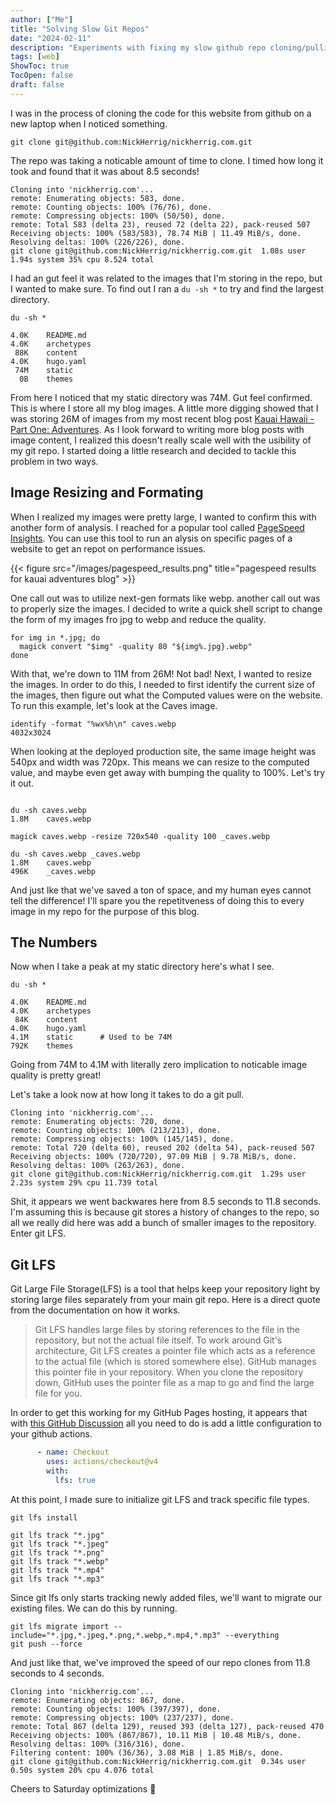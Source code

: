 ```yaml
---
author: ["Me"]
title: "Solving Slow Git Repos"
date: "2024-02-11"
description: "Experiments with fixing my slow github repo cloning/pulling with image resizing."
tags: [web]
ShowToc: true
TocOpen: false
draft: false
---
```


I was in the process of cloning the code for this website from github on a new laptop when I noticed something.

```shell
git clone git@github.com:NickHerrig/nickherrig.com.git
```

The repo was taking a noticable amount of time to clone.
I timed how long it took and found that it was about 8.5 seconds!

```shell
Cloning into 'nickherrig.com'...
remote: Enumerating objects: 583, done.
remote: Counting objects: 100% (76/76), done.
remote: Compressing objects: 100% (50/50), done.
remote: Total 583 (delta 23), reused 72 (delta 22), pack-reused 507
Receiving objects: 100% (583/583), 78.74 MiB | 11.49 MiB/s, done.
Resolving deltas: 100% (226/226), done.
git clone git@github.com:NickHerrig/nickherrig.com.git  1.08s user 1.94s system 35% cpu 8.524 total
```

I had an gut feel it was related to the images that I'm storing in the repo, but I wanted to make sure.
To find out I ran a `du -sh *` to try and find the largest directory.

```shell
du -sh *

4.0K    README.md
4.0K    archetypes
 88K    content
4.0K    hugo.yaml
 74M    static
  0B    themes

```

From here I noticed that my static directory was 74M. Gut feel confirmed. This is where I store all my blog images.
A little more digging showed that I was storing 26M of images from my most recent blog post [Kauai Hawaii - Part One: Adventures](https://nickherrig.com/posts/kauai-hawaii-adventures/). As I look forward to writing more blog posts with image content, I realized this doesn't really scale well with the usibility of my git repo. I started doing a little research and decided to tackle this problem in two ways.

## Image Resizing and Formating

When I realized my images were pretty large, I wanted to confirm this with another form of analysis. I reached for a popular tool called [PageSpeed Insights](https://pagespeed.web.dev/). You can use this tool to run an alysis on specific pages of a website to get an repot on performance issues.

{{< figure src="/images/pagespeed_results.png" title="pagespeed results for kauai adventures blog" >}}

One call out was to utilize next-gen formats like webp. another call out was to properly size the images. I decided to write a quick shell script to change the form of my images fro jpg to webp and reduce the quality.

```shell
for img in *.jpg; do
  magick convert "$img" -quality 80 "${img%.jpg}.webp"
done
```

With that, we're down to 11M from 26M! Not bad! Next, I wanted to resize the images. In order to do this, I needed to first identify the current size of the images, then figure out what the Computed values were on the website. To run this example, let's look at the Caves image.

```shell
identify -format "%wx%h\n" caves.webp     
4032x3024
```

When looking at the deployed production site, the same image height was 540px and width was 720px. This means we can resize to the computed value, and maybe even get away with bumping the quality to 100%. Let's try it out.

```shell

du -sh caves.webp                         
1.8M    caves.webp

magick caves.webp -resize 720x540 -quality 100 _caves.webp

du -sh caves.webp _caves.webp 
1.8M    caves.webp
496K    _caves.webp

```

And just lke that we've saved a ton of space, and my human eyes cannot tell the difference! I'll spare you the repetitveness of doing this to every image in my repo for the purpose of this blog.

## The Numbers

Now when I take a peak at my static directory here's what I see. 

```shell
du -sh *

4.0K    README.md
4.0K    archetypes
 84K    content
4.0K    hugo.yaml
4.1M    static      # Used to be 74M
792K    themes

```

Going from 74M to 4.1M with literally zero implication to noticable image quality is pretty great!

Let's take a look now at how long it takes to do a git pull. 
```shell
Cloning into 'nickherrig.com'...
remote: Enumerating objects: 720, done.
remote: Counting objects: 100% (213/213), done.
remote: Compressing objects: 100% (145/145), done.
remote: Total 720 (delta 60), reused 202 (delta 54), pack-reused 507
Receiving objects: 100% (720/720), 97.09 MiB | 9.78 MiB/s, done.
Resolving deltas: 100% (263/263), done.
git clone git@github.com:NickHerrig/nickherrig.com.git  1.29s user 2.23s system 29% cpu 11.739 total
```

Shit, it appears we went backwares here from 8.5 seconds to 11.8 seconds. I'm assuming this is because git stores a history of changes to the repo, so all we really did here was add a bunch of smaller images to the repository. Enter git LFS.

## Git LFS

Git Large File Storage(LFS) is a tool that helps keep your repository light by storing large files separately from your main git repo. Here is a direct quote from the documentation on how it works. 

> Git LFS handles large files by storing references to the file in the repository, but not the actual file itself. To work around Git's architecture, Git LFS creates a pointer file which acts as a reference to the actual file (which is stored somewhere else). GitHub manages this pointer file in your repository. When you clone the repository down, GitHub uses the pointer file as a map to go and find the large file for you.

In order to get this working for my GitHub Pages hosting, it appears that with [this GitHub Discussion](https://github.com/orgs/community/discussions/50337) all you need to do is add a little configuration to your github actions.

```hugo.yaml
      - name: Checkout
        uses: actions/checkout@v4
        with:
          lfs: true
```

At this point, I made sure to initialize git LFS and track specific file types.

```shell
git lfs install

git lfs track "*.jpg"
git lfs track "*.jpeg"
git lfs track "*.png"
git lfs track "*.webp"
git lfs track "*.mp4"
git lfs track "*.mp3"

```

Since git lfs only starts tracking newly added files, we'll want to migrate our existing files. 
We can do this by running.

```shell
git lfs migrate import --include="*.jpg,*.jpeg,*.png,*.webp,*.mp4,*.mp3" --everything
git push --force
```

And just like that, we've improved the speed of our repo clones from 11.8 seconds to 4 seconds.

```shell
Cloning into 'nickherrig.com'...
remote: Enumerating objects: 867, done.
remote: Counting objects: 100% (397/397), done.
remote: Compressing objects: 100% (237/237), done.
remote: Total 867 (delta 129), reused 393 (delta 127), pack-reused 470
Receiving objects: 100% (867/867), 10.11 MiB | 10.48 MiB/s, done.
Resolving deltas: 100% (316/316), done.
Filtering content: 100% (36/36), 3.08 MiB | 1.85 MiB/s, done.
git clone git@github.com:NickHerrig/nickherrig.com.git  0.34s user 0.50s system 20% cpu 4.076 total
```

Cheers to Saturday optimizations 🍺
